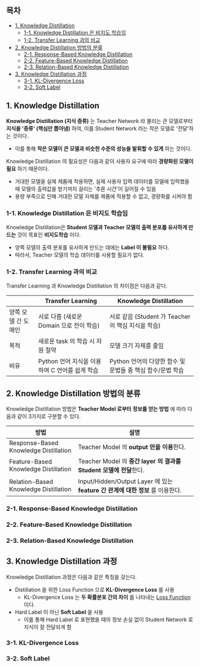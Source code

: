## 목차
* [1. Knowledge Distillation](#1-knowledge-distillation)
  * [1-1. Knowledge Distillation 은 비지도 학습임](#1-1-knowledge-distillation-은-비지도-학습임)
  * [1-2. Transfer Learning 과의 비교](#1-2-transfer-learning-과의-비교) 
* [2. Knowledge Distillation 방법의 분류](#2-knowledge-distillation-방법의-분류)
  * [2-1. Response-Based Knowledge Distillation](#2-1-response-based-knowledge-distillation)
  * [2-2. Feature-Based Knowledge Distillation](#2-2-feature-based-knowledge-distillation)
  * [2-3. Relation-Based Knowledge Distillation](#2-3-relation-based-knowledge-distillation)
* [3. Knowledge Distillation 과정](#3-knowledge-distillation-과정)
  * [3-1. KL-Divergence Loss](#3-1-kl-divergence-loss)
  * [3-2. Soft Label](#3-2-soft-label)

## 1. Knowledge Distillation

**Knowledge Distillation (지식 증류)** 는 Teacher Network 라 불리는 큰 모델로부터 **지식을 '증류' (핵심만 뽑아냄)** 하여, 이를 Student Network 라는 작은 모델로 '전달'하는 것이다.

* 이를 통해 **작은 모델이 큰 모델과 비슷한 수준의 성능을 발휘할 수 있게** 하는 것이다.

Knowledge Distillation 의 필요성은 다음과 같이 사용자 요구에 따라 **경량화된 모델이 필요** 하기 때문이다.

* 거대한 모델을 실제 제품에 적용하면, 실제 사용자 입력 데이터를 모델에 입력했을 때 모델의 출력값을 받기까지 걸리는 '추론 시간'이 길어질 수 있음
* 용량 부족으로 인해 거대한 모델 자체를 제품에 적용할 수 없고, 경량화를 시켜야 함

### 1-1. Knowledge Distillation 은 비지도 학습임

Knowledge Distillation은 **Student 모델과 Teacher 모델의 출력 분포를 유사하게 만드는** 것이 목표인 **비지도학습** 이다.

* 양쪽 모델의 출력 분포를 유사하게 만드는 데에는 **Label 이 불필요** 하다.
* 따라서, Teacher 모델의 학습 데이터를 사용할 필요가 없다.

### 1-2. Transfer Learning 과의 비교

Transfer Learning 과 Knowledge Distillation 의 차이점은 다음과 같다.

|             | Transfer Learning              | Knowledge Distillation                |
|-------------|--------------------------------|---------------------------------------|
| 양쪽 모델 간 도메인 | 서로 다름 (새로운 Domain 으로 전이 학습)    | 서로 같음 (Student 가 Teacher 의 핵심 지식을 학습) |
| 목적          | 새로운 task 의 학습 시 자원 절약          | 모델 크기 자체를 줄임                          |
| 비유          | Python 언어 지식을 이용하여 C 언어를 쉽게 학습 | Python 언어의 다양한 함수 및 문법들 중 핵심 함수/문법 학습 |

## 2. Knowledge Distillation 방법의 분류

Knowledge Distillation 방법은 **Teacher Model 로부터 정보를 얻는 방법** 에 따라 다음과 같이 3가지로 구분할 수 있다.

| 방법                                    | 설명                                                             |
|---------------------------------------|----------------------------------------------------------------|
| Response-Based Knowledge Distillation | Teacher Model 의 **output 만을 이용**한다.                            |
| Feature-Based Knowledge Distillation  | Teacher Model 의 **중간 layer 의 결과를 Student 모델에 전달**한다.           |
| Relation-Based Knowledge Distillation | Input/Hidden/Output Layer 에 있는 **feature 간 관계에 대한 정보** 를 이용한다. |

### 2-1. Response-Based Knowledge Distillation

### 2-2. Feature-Based Knowledge Distillation

### 2-3. Relation-Based Knowledge Distillation

## 3. Knowledge Distillation 과정

Knowledge Distillation 과정은 다음과 같은 특징을 갖는다.

* Distillation 을 위한 Loss Function 으로 **KL-Divergence Loss** 를 사용
  * KL-Divergence Loss 는 **두 확률분포 간의 차이** 를 나타내는 [Loss Function](딥러닝_기초_Loss_function.md) 이다.
* Hard Label 이 아닌 **Soft Label** 을 사용
  * 이를 통해 Hard Label 로 표현했을 때의 정보 손실 없이 Student Network 로 지식이 잘 전달되게 함 

### 3-1. KL-Divergence Loss

### 3-2. Soft Label

